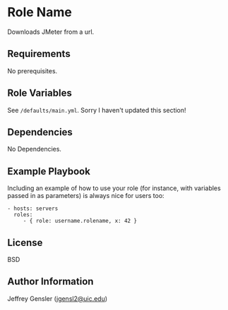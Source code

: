 Role Name
=========

Downloads JMeter from a url.

Requirements
------------

No prerequisites.

Role Variables
--------------

See `/defaults/main.yml`. Sorry I haven't updated this section!

Dependencies
------------

No Dependencies.

Example Playbook
----------------

Including an example of how to use your role (for instance, with variables passed in as parameters) is always nice for users too:

    - hosts: servers
      roles:
         - { role: username.rolename, x: 42 }

License
-------

BSD

Author Information
------------------

Jeffrey Gensler (jgensl2@uic.edu)
